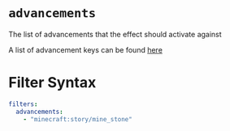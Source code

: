 # `advancements`

The list of advancements that the effect should activate against

A list of advancement keys can be found [here](https://minecraft.fandom.com/wiki/Advancement)

# Filter Syntax
```yaml
filters:
  advancements:
    - "minecraft:story/mine_stone"
```
